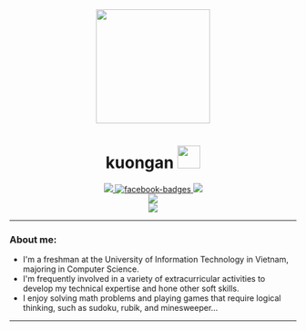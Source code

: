 <div id="header" align="center">
      <img src="https://media4.giphy.com/media/qgQUggAC3Pfv687qPC/giphy.gif?cid=ecf05e474rfhxv6xphyozibhrn15np3nyw77ns5rdktqrxus&rid=giphy.gif&ct=g" height="200" />
  <h1>
     kuongan
        <img src="https://media2.giphy.com/media/hvRJCLFzcasrR4ia7z/giphy.gif?cid=790b7611b41cd804554a7c202b8150417df16f8966fe14cb&rid=giphy.gif&ct=s" width=40px />
  </h1>
   
</div>

<div id="badges" align="center">
    <a href="https://mail.google.com/mail/u/?authuser=22520026@gm.uit.edu.vn">
          <img src="https://img.shields.io/badge/Gmail-rgb(221, 75, 57)?logo=Gmail&logoColor=white&style=for-the-badge" />
    </a>     
    <a href="https://www.facebook.com/khuongan.nguyentran.73/">
          <img src="https://img.shields.io/badge/Facebook-blue?logo=Facebook&logoColor=white&style=for-the-badge" alt="facebook-badges" />
    </a>   
    <a href="https://www.instagram.com/n.t.kan/">
          <img src ="https://img.shields.io/badge/Instagram-rgb(234, 76, 137)?style=for-the-badge&logo=Instagram&logoColor=white" />
    </a> 
      
</div>

<div align="center">
       <img src="https://komarev.com/ghpvc/?username=kuongan&style=flat-square&color=yellow"/>
</div>      

<div id="banner" align="center" >
      <img src="https://media3.giphy.com/media/lRLzrbhmh5pFf4jOga/giphy.gif?cid=ecf05e47m2d4voyvuy7eaorcbi6nxh51wjg15tpy9euckond&rid=giphy.gif&ct=s" />
</div>
 
---
### About me:
 - I'm a freshman at the University of Information Technology in Vietnam, majoring in Computer Science.
 - I'm frequently involved in a variety of extracurricular activities to develop my technical expertise and hone other soft skills.
 - I enjoy solving math problems and playing games that require logical thinking, such as sudoku, rubik, and minesweeper...
   
---
### 

        
